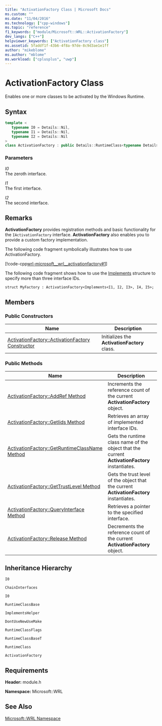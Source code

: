 ```yaml
---
title: "ActivationFactory Class | Microsoft Docs"
ms.custom: ""
ms.date: "11/04/2016"
ms.technology: ["cpp-windows"]
ms.topic: "reference"
f1_keywords: ["module/Microsoft::WRL::ActivationFactory"]
dev_langs: ["C++"]
helpviewer_keywords: ["ActivationFactory class"]
ms.assetid: 5faddf1f-43b6-4f8a-97de-8c9d3ae1e1ff
author: "mikeblome"
ms.author: "mblome"
ms.workload: ["cplusplus", "uwp"]
---
```

# ActivationFactory Class

Enables one or more classes to be activated by the Windows Runtime.

## Syntax

```cpp
template <
   typename I0 = Details::Nil,
   typename I1 = Details::Nil,
   typename I2 = Details::Nil
>
class ActivationFactory : public Details::RuntimeClass<typename Details::InterfaceListHelper<IActivationFactory, I0, I1, I2, Details::Nil>::TypeT, RuntimeClassFlags<WinRt | InhibitWeakReference>, false>;
```

### Parameters

*I0*  
The zeroth interface.

*I1*  
The first interface.

*I2*  
The second interface.

## Remarks

**ActivationFactory** provides registration methods and basic functionality for the `IActivationFactory` interface. **ActivationFactory** also enables you to provide a custom factory implementation.

The following code fragment symbolically illustrates how to use ActivationFactory.

[!code-cpp[wrl-microsoft__wrl__activationfactory#1](../windows/codesnippet/CPP/activationfactory-class_1.cpp)]

The following code fragment shows how to use the [Implements](../windows/implements-structure.md) structure to specify more than three interface IDs.

`struct MyFactory : ActivationFactory<Implements<I1, I2, I3>, I4, I5>;`

## Members

### Public Constructors

|Name|Description|
|----------|-----------------|
|[ActivationFactory::ActivationFactory Constructor](../windows/activationfactory-activationfactory-constructor.md)|Initializes the **ActivationFactory** class.|

### Public Methods

|Name|Description|
|----------|-----------------|
|[ActivationFactory::AddRef Method](../windows/activationfactory-addref-method.md)|Increments the reference count of the current **ActivationFactory** object.|
|[ActivationFactory::GetIids Method](../windows/activationfactory-getiids-method.md)|Retrieves an array of implemented interface IDs.|
|[ActivationFactory::GetRuntimeClassName Method](../windows/activationfactory-getruntimeclassname-method.md)|Gets the runtime class name of the object that the current **ActivationFactory** instantiates.|
|[ActivationFactory::GetTrustLevel Method](../windows/activationfactory-gettrustlevel-method.md)|Gets the trust level of the object that the current **ActivationFactory** instantiates.|
|[ActivationFactory::QueryInterface Method](../windows/activationfactory-queryinterface-method.md)|Retrieves a pointer to the specified interface.|
|[ActivationFactory::Release Method](../windows/activationfactory-release-method.md)|Decrements the reference count of the current **ActivationFactory** object.|

## Inheritance Hierarchy

`I0`

`ChainInterfaces`

`I0`

`RuntimeClassBase`

`ImplementsHelper`

`DontUseNewUseMake`

`RuntimeClassFlags`

`RuntimeClassBaseT`

`RuntimeClass`

`ActivationFactory`

## Requirements

**Header:** module.h

**Namespace:** Microsoft::WRL

## See Also

[Microsoft::WRL Namespace](../windows/microsoft-wrl-namespace.md)